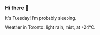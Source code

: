 ### Hi there :wave:

It's Tuesday! I'm probably sleeping.

Weather in Toronto: light rain, mist, at +24°C.

